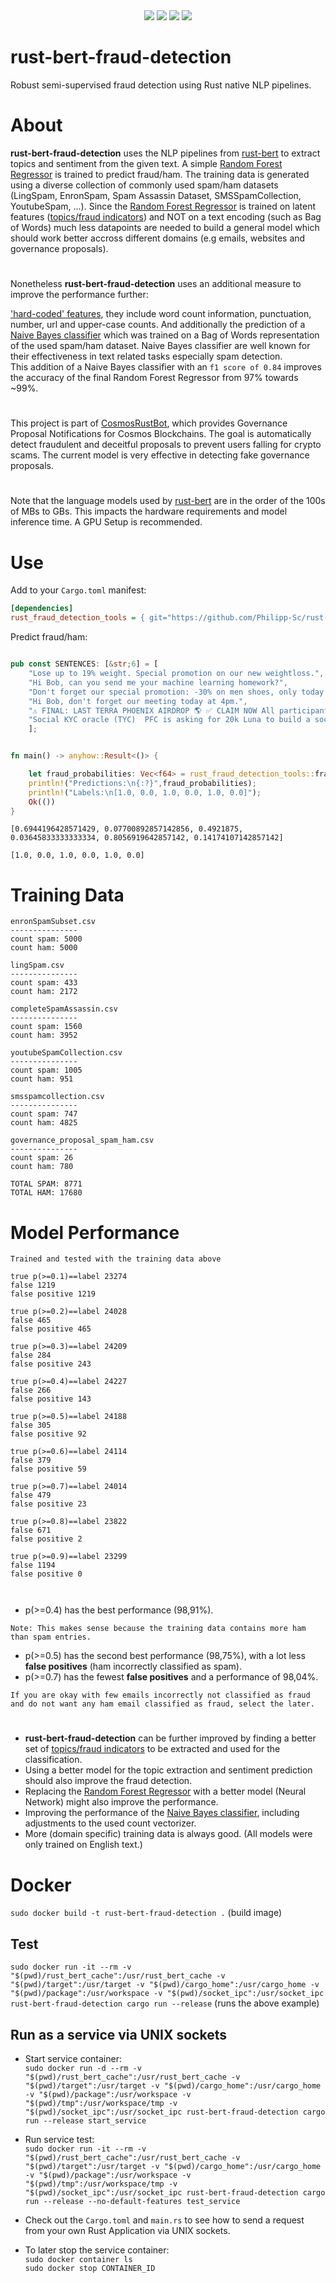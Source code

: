 <div align="center">
<img src="https://img.shields.io/github/languages/top/Philipp-Sc/rust-bert-fraud-detection">
<img src="https://img.shields.io/github/repo-size/Philipp-Sc/rust-bert-fraud-detection">
<img src="https://img.shields.io/github/commit-activity/m/Philipp-Sc/rust-bert-fraud-detection">
<img src="https://img.shields.io/github/license/Philipp-Sc/rust-bert-fraud-detection">
</div>

# rust-bert-fraud-detection
Robust semi-supervised fraud detection using Rust native NLP pipelines.
# About
**rust-bert-fraud-detection** uses the NLP pipelines from [rust-bert](https://github.com/guillaume-be/rust-bert) to extract topics and sentiment from the given text. A simple [Random Forest Regressor](https://docs.rs/smartcore/latest/smartcore/ensemble/random_forest_regressor/index.html) is trained to predict fraud/ham. The training data is generated using a diverse collection of commonly used spam/ham datasets (LingSpam, EnronSpam, Spam Assassin Dataset, SMSSpamCollection, YoutubeSpam, ...). Since the [Random Forest Regressor](https://docs.rs/smartcore/latest/smartcore/ensemble/random_forest_regressor/index.html) is trained on latent features ([topics/fraud indicators](https://github.com/Philipp-Sc/rust-bert-fraud-detection/blob/main/package/src/build/mod.rs)) and NOT on a text encoding (such as Bag of Words) much less datapoints are needed to build a general model which should work better accross different domains (e.g emails, websites and governance proposals).
#
Nonetheless **rust-bert-fraud-detection** uses an additional measure to improve the performance further:    

['hard-coded' features](https://github.com/Philipp-Sc/rust-bert-fraud-detection/blob/main/package/src/build/feature_engineering/mod.rs), they include word count information, punctuation, number, url and upper-case counts. And additionally the prediction of a [Naive Bayes classifier](https://docs.rs/crate/linfa-bayes/latest) which was trained on a Bag of Words representation of the used spam/ham dataset. Naive Bayes classifier are well known for their effectiveness in text related tasks especially spam detection.   
This addition of a Naive Bayes classifier with an `f1 score of 0.84` improves the accuracy of the final Random Forest Regressor from 97% towards ~99%.

# 
This project is part of [CosmosRustBot](https://github.com/Philipp-Sc/cosmos-rust-bot), which provides Governance Proposal Notifications for Cosmos Blockchains. The goal is automatically detect fraudulent and deceitful proposals to prevent users falling for crypto scams. The current model is very effective in detecting fake governance proposals.

#
Note that the language models used by [rust-bert](https://github.com/guillaume-be/rust-bert) are in the order of the 100s of MBs to GBs. This impacts the hardware requirements and model inference time. A GPU Setup is recommended.
# Use

Add to your `Cargo.toml` manifest:

```ini
[dependencies]
rust_fraud_detection_tools = { git="https://github.com/Philipp-Sc/rust-bert-fraud-detection.git" }
``` 
Predict fraud/ham:
```rust

pub const SENTENCES: [&str;6] = [
    "Lose up to 19% weight. Special promotion on our new weightloss.",
    "Hi Bob, can you send me your machine learning homework?",
    "Don't forget our special promotion: -30% on men shoes, only today!",
    "Hi Bob, don't forget our meeting today at 4pm.",
    "⚠️ FINAL: LAST TERRA PHOENIX AIRDROP 🌎 ✅ CLAIM NOW All participants in this vote will receive a reward..",
    "Social KYC oracle (TYC)  PFC is asking for 20k Luna to build a social KYC protocol.."
    ];


fn main() -> anyhow::Result<()> {

    let fraud_probabilities: Vec<f64> = rust_fraud_detection_tools::fraud_probabilities(&SENTENCES)?;
    println!("Predictions:\n{:?}",fraud_probabilities);
    println!("Labels:\n[1.0, 0.0, 1.0, 0.0, 1.0, 0.0]");
    Ok(())
}

```
``` 
[0.6944196428571429, 0.07700892857142856, 0.4921875, 0.03645833333333334, 0.8056919642857142, 0.14174107142857142]

[1.0, 0.0, 1.0, 0.0, 1.0, 0.0]
```
# Training Data
```
enronSpamSubset.csv
---------------
count spam: 5000
count ham: 5000

lingSpam.csv
---------------
count spam: 433
count ham: 2172

completeSpamAssassin.csv
---------------
count spam: 1560
count ham: 3952

youtubeSpamCollection.csv
---------------
count spam: 1005
count ham: 951
 
smsspamcollection.csv 
---------------
count spam: 747
count ham: 4825

governance_proposal_spam_ham.csv 
---------------
count spam: 26
count ham: 780

TOTAL SPAM: 8771
TOTAL HAM: 17680

```
# Model Performance 

```
Trained and tested with the training data above
``` 
```
true p(>=0.1)==label 23274
false 1219
false positive 1219

true p(>=0.2)==label 24028
false 465
false positive 465

true p(>=0.3)==label 24209
false 284
false positive 243

true p(>=0.4)==label 24227
false 266
false positive 143

true p(>=0.5)==label 24188
false 305
false positive 92

true p(>=0.6)==label 24114
false 379
false positive 59

true p(>=0.7)==label 24014
false 479
false positive 23

true p(>=0.8)==label 23822
false 671
false positive 2

true p(>=0.9)==label 23299
false 1194
false positive 0



```
- p(>=0.4) has the best performance (98,91%).

```Note: This makes sense because the training data contains more ham than spam entries.```
- p(>=0.5) has the second best performance (98,75%), with a lot less **false positives** (ham incorrectly classified as spam).
- p(>=0.7) has the fewest **false positives** and a performance of 98,04%.

```If you are okay with few emails incorrectly not classified as fraud and do not want any ham email classified as fraud, select the later.```
# 
- **rust-bert-fraud-detection** can be further improved by finding a better set of [topics/fraud indicators](https://github.com/Philipp-Sc/rust-bert-fraud-detection/blob/main/package/src/build/mod.rs) to be extracted and used for the classification. 
- Using a better model for the topic extraction and sentiment prediction should also improve the fraud detection.
- Replacing the [Random Forest Regressor](https://docs.rs/smartcore/latest/smartcore/ensemble/random_forest_regressor/index.html) with a better model (Neural Network) might also improve the performance. 
- Improving the performance of the [Naive Bayes classifier](https://docs.rs/crate/linfa-bayes/latest), including adjustments to the used count vectorizer.
- More (domain specific) training data is always good. (All models were only trained on English text.)

# Docker
```sudo docker build -t rust-bert-fraud-detection .``` (build image)

## Test

```sudo docker run -it --rm -v "$(pwd)/rust_bert_cache":/usr/rust_bert_cache -v "$(pwd)/target":/usr/target -v "$(pwd)/cargo_home":/usr/cargo_home -v "$(pwd)/package":/usr/workspace -v "$(pwd)/socket_ipc":/usr/socket_ipc rust-bert-fraud-detection cargo run --release``` (runs the above example)

## Run as a service via UNIX sockets

- Start service container:   
```sudo docker run -d --rm -v "$(pwd)/rust_bert_cache":/usr/rust_bert_cache -v "$(pwd)/target":/usr/target -v "$(pwd)/cargo_home":/usr/cargo_home -v "$(pwd)/package":/usr/workspace -v "$(pwd)/tmp":/usr/workspace/tmp -v "$(pwd)/socket_ipc":/usr/socket_ipc rust-bert-fraud-detection cargo run --release start_service```

- Run service test:     
```sudo docker run -it --rm -v "$(pwd)/rust_bert_cache":/usr/rust_bert_cache -v "$(pwd)/target":/usr/target -v "$(pwd)/cargo_home":/usr/cargo_home -v "$(pwd)/package":/usr/workspace -v "$(pwd)/tmp":/usr/workspace/tmp -v "$(pwd)/socket_ipc":/usr/socket_ipc rust-bert-fraud-detection cargo run --release --no-default-features test_service```
- Check out the ```Cargo.toml``` and ```main.rs``` to see how to send a request from your own Rust Application via UNIX sockets.

- To later stop the service container:     
```sudo docker container ls```    
```sudo docker stop CONTAINER_ID```
